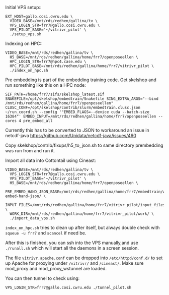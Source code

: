 Initial VPS setup::

```
EXT_HOST=gallo.cosi.cwru.edu \
  VIDEO_BASE=/mnt/rds/redhen/gallina/tv \
  VPS_LOGIN_STR=frr7@gallo.cosi.cwru.edu \
  VPS_PILOT_BASE='~/vitrivr_pilot' \
  ./setup_vps.sh
```

Indexing on HPC::

```
VIDEO_BASE=/mnt/rds/redhen/gallina/tv \
  H5_BASE=/mnt/rds/redhen/gallina/home/frr7/openposeellen \
  HPC_LOGIN_STR=frr7@hpc4.case.edu \
  HPC_PILOT_BASE=/mnt/rds/redhen/gallina/home/frr7/vitrivr_pilot \
  ./index_on_hpc.sh
```

Pre embedding is part of the embedding training code. Get skelshop and run
something like this on a HPC node:

```
SIF_PATH=/home/frr7/sifs/skelshop_latest.sif SNAKEFILE=/opt/skelshop/embedtrain/Snakefile SING_EXTRA_ARGS="--bind /mnt/rds/redhen/gallina/home/frr7/openposeellen" CLUSC_CONF=/opt/skelshop/contrib/slurm/embedtrain.clusc.json ~/run_coord.sh --config '"EMBED_FLAGS=--device cuda --batch-size 16384"' EMBED_INPUT=/mnt/rds/redhen/gallina/home/frr7/openposeellen --cores 4 pre_embed_all
```

Currently this has to be converted to JSON to workaround an issue in
netcdf-java https://github.com/Unidata/netcdf-java/issues/460

Copy skelshop/contrib/fixups/h5_to_json.sh to same directory prembedding was
run from and run it.

Import all data into Cottontail using Cineast:

```
VIDEO_BASE=/mnt/rds/redhen/gallina/tv \
  VPS_LOGIN_STR=frr7@gallo.cosi.cwru.edu \
  VPS_PILOT_BASE='~/vitrivr_pilot' \
  H5_BASE=/mnt/rds/redhen/gallina/home/frr7/openposeellen \
  PRE_EMBED_HAND_JSON_BASE=/mnt/rds/redhen/gallina/home/frr7/embedtrain/work/pre-embed-hand-json/ \
  INPUT_FILES=/mnt/rds/redhen/gallina/home/frr7/vitrivr_pilot/input_files.txt \
  WORK_DIR=/mnt/rds/redhen/gallina/home/frr7/vitrivr_pilot/work/ \
  ./import_data_vps.sh
```

`index_on_hpc.sh` tries to clean up after itself, but always double check with
`squeue -u frr7` and `scancel` if need be.

After this is finished, you can ssh into the VPS manually,and use `./runall.sh`
which will start all the daemons in a screen session.

The file `vitrivr.apache.conf` can be dropped into `/etc/httpd/conf.d/` to set
up Apache for proxying under `/vitrivr/` and `/cineast/`. Make sure mod_proxy
and mod_proxy_wstunnel are loaded.

You can then tunnel to check using:

```
VPS_LOGIN_STR=frr7@gallo.cosi.cwru.edu ./tunnel_pilot.sh
```
